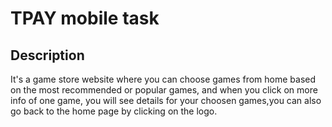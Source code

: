 # TPAY mobile task
## Description
It's a game store website where you can choose games from home based on the most recommended or popular games,
and when you click on more info of one game, you will see details for your choosen games,you can also go back to the
home page by clicking on the logo. 